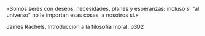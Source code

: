 «Somos seres con deseos, necesidades, planes y esperanzas; incluso si "al universo" no le importan esas cosas, a nosotros sí.»

James Rachels, Introducción a la filosofía moral, p302
